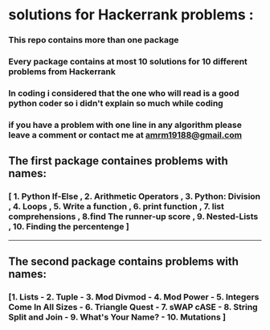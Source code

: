 # solutions for Hackerrank problems :
### This repo contains more than one package 

### Every package contains at most 10 solutions for 10 different problems from Hackerrank

### In coding i considered that the one who will read  is a good python coder so i didn't explain so much while coding 

### if you have a problem with one line in any algorithm please leave a comment or contact me at amrm19188@gmail.com 

## The first package containes problems with names:
### [ 1. Python If-Else , 2. Arithmetic Operators , 3. Python: Division , 4. Loops , 5. Write a function , 6. print function , 7. list comprehensions , 8.find The runner-up score , 9. Nested-Lists , 10. Finding the percentenge ]
___________________________________________________________________________________________________________________________________________________________________________


## The second package contains problems with names: 
###  [1. Lists - 2. Tuple - 3. Mod Divmod - 4. Mod Power - 5. Integers Come In All Sizes - 6. Triangle Quest - 7. sWAP cASE - 8. String Split and Join - 9. What's Your Name? - 10. Mutations ]
